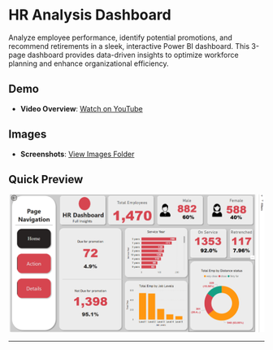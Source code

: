 # HR Analysis Dashboard

Analyze employee performance, identify potential promotions, and recommend retirements in a sleek, interactive Power BI dashboard. This 3-page dashboard provides data-driven insights to optimize workforce planning and enhance organizational efficiency.

## Demo
- **Video Overview**: [Watch on YouTube](https://youtu.be/Ium_q8PDDoA)

## Images
- **Screenshots**: [View Images Folder](https://github.com/mahmoud25112/Interactive-Data-Visualizations/tree/main/Images)

## Quick Preview
![HR Dashboard Preview](https://github.com/mahmoud25112/Interactive-Data-Visualizations/blob/main/Images/HR_Dashboard_Home.png)


---
